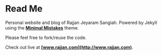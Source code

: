 # Read Me

Personal website and blog of Rajjan Jeyaram Sangiah. Powered by Jekyll using the **[Minimal Mistakes](http://mmistakes.github.io/minimal-mistakes)** theme. 

Please feel free to fork/reuse the code. 

Check out live at **[www.rajjan.com](http://www.rajjan.com)**.
